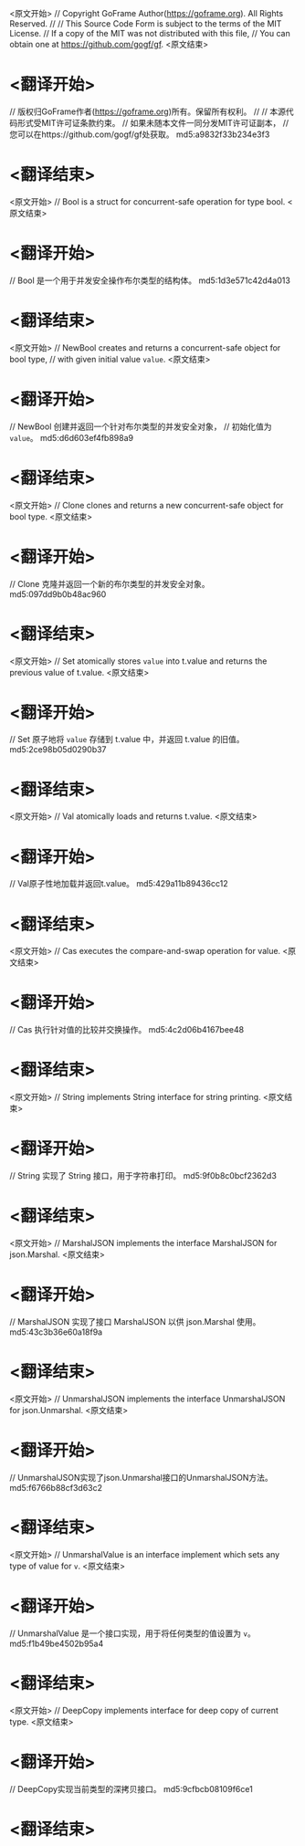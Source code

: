 
<原文开始>
// Copyright GoFrame Author(https://goframe.org). All Rights Reserved.
//
// This Source Code Form is subject to the terms of the MIT License.
// If a copy of the MIT was not distributed with this file,
// You can obtain one at https://github.com/gogf/gf.
<原文结束>

# <翻译开始>
// 版权归GoFrame作者(https://goframe.org)所有。保留所有权利。
//
// 本源代码形式受MIT许可证条款约束。
// 如果未随本文件一同分发MIT许可证副本，
// 您可以在https://github.com/gogf/gf处获取。 md5:a9832f33b234e3f3
# <翻译结束>


<原文开始>
// Bool is a struct for concurrent-safe operation for type bool.
<原文结束>

# <翻译开始>
// Bool 是一个用于并发安全操作布尔类型的结构体。 md5:1d3e571c42d4a013
# <翻译结束>


<原文开始>
// NewBool creates and returns a concurrent-safe object for bool type,
// with given initial value `value`.
<原文结束>

# <翻译开始>
// NewBool 创建并返回一个针对布尔类型的并发安全对象，
// 初始化值为 `value`。 md5:d6d603ef4fb898a9
# <翻译结束>


<原文开始>
// Clone clones and returns a new concurrent-safe object for bool type.
<原文结束>

# <翻译开始>
// Clone 克隆并返回一个新的布尔类型的并发安全对象。 md5:097dd9b0b48ac960
# <翻译结束>


<原文开始>
// Set atomically stores `value` into t.value and returns the previous value of t.value.
<原文结束>

# <翻译开始>
// Set 原子地将 `value` 存储到 t.value 中，并返回 t.value 的旧值。 md5:2ce98b05d0290b37
# <翻译结束>


<原文开始>
// Val atomically loads and returns t.value.
<原文结束>

# <翻译开始>
// Val原子性地加载并返回t.value。 md5:429a11b89436cc12
# <翻译结束>


<原文开始>
// Cas executes the compare-and-swap operation for value.
<原文结束>

# <翻译开始>
// Cas 执行针对值的比较并交换操作。 md5:4c2d06b4167bee48
# <翻译结束>


<原文开始>
// String implements String interface for string printing.
<原文结束>

# <翻译开始>
// String 实现了 String 接口，用于字符串打印。 md5:9f0b8c0bcf2362d3
# <翻译结束>


<原文开始>
// MarshalJSON implements the interface MarshalJSON for json.Marshal.
<原文结束>

# <翻译开始>
// MarshalJSON 实现了接口 MarshalJSON 以供 json.Marshal 使用。 md5:43c3b36e60a18f9a
# <翻译结束>


<原文开始>
// UnmarshalJSON implements the interface UnmarshalJSON for json.Unmarshal.
<原文结束>

# <翻译开始>
// UnmarshalJSON实现了json.Unmarshal接口的UnmarshalJSON方法。 md5:f6766b88cf3d63c2
# <翻译结束>


<原文开始>
// UnmarshalValue is an interface implement which sets any type of value for `v`.
<原文结束>

# <翻译开始>
// UnmarshalValue 是一个接口实现，用于将任何类型的值设置为 `v`。 md5:f1b49be4502b95a4
# <翻译结束>


<原文开始>
// DeepCopy implements interface for deep copy of current type.
<原文结束>

# <翻译开始>
// DeepCopy实现当前类型的深拷贝接口。 md5:9cfbcb08109f6ce1
# <翻译结束>

